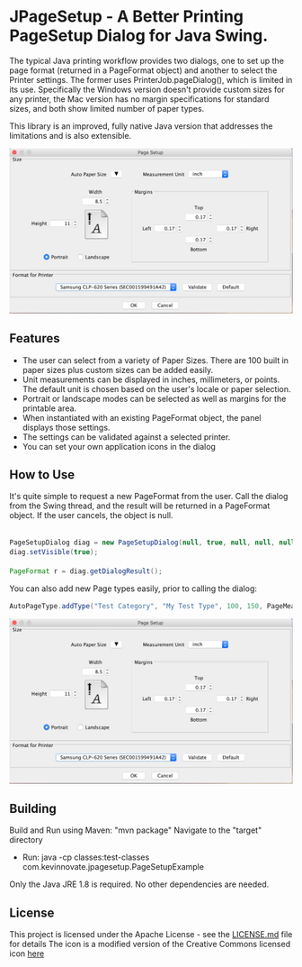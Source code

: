 # JPageSetup - A Better Printing PageSetup Dialog for Java Swing. 

The typical Java printing workflow provides two dialogs, one to set up the page format (returned in a PageFormat object) 
and another to select the Printer settings. The former uses PrinterJob.pageDialog(), which is limited in its use. Specifically the
Windows version doesn't provide custom sizes for any printer, the Mac version has no margin specifications for standard sizes, and
both show limited number of paper types.

This library is an improved, fully native Java version that addresses the limitations and is also extensible.

![Demo Screenshot](https://github.com/kkieffer/jPageSetup/blob/master/PageSetupScreenshot.jpg "Demo Screenshot")


## Features

* The user can select from a variety of Paper Sizes. There are 100 built in paper sizes plus custom sizes can be added easily.
* Unit measurements can be displayed in inches, millimeters, or points. The default unit is chosen based on the user's locale or paper selection.
* Portrait or landscape modes can be selected as well as margins for the printable area.
* When instantiated with an existing PageFormat object, the panel displays those settings.
* The settings can be validated against a selected printer.
* You can set your own application icons in the dialog


## How to Use

It's quite simple to request a new PageFormat from the user. Call the dialog from the Swing thread, and the result will be returned 
in a PageFormat object. If the user cancels, the object is null.

```Java
            
PageSetupDialog diag = new PageSetupDialog(null, true, null, null, null);
diag.setVisible(true);
            
PageFormat r = diag.getDialogResult();
```

You can also add new Page types easily, prior to calling the dialog:
       
```Java
AutoPageType.addType("Test Category", "My Test Type", 100, 150, PageMeasureUnit.PT);  //add a Paper format of 100x150 points
```
      
![Demo Screenshot](https://github.com/kkieffer/jPageSetup/blob/master/PageSetupScreenshot.jpg "Demo Screenshot 2")


## Building

Build and Run using Maven:  "mvn package"
Navigate to the "target" directory

* Run: java -cp classes:test-classes com.kevinnovate.jpagesetup.PageSetupExample

Only the Java JRE 1.8 is required.  No other dependencies are needed.


## License

This project is licensed under the Apache License - see the [LICENSE.md](LICENSE.md) file for details
The icon is a modified version of the Creative Commons licensed icon [here](https://commons.wikimedia.org/wiki/File:Module_doc_page_icon.svg)
